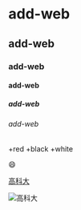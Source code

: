 # add-web
## add-web
### add-web
#### add-web
##### add-web
###### add-web

+red
+black
+white

:smile:

[高科大](https://www.nkust.edu.tw/)

![高科大](nkfust.jpg "第一科大")
